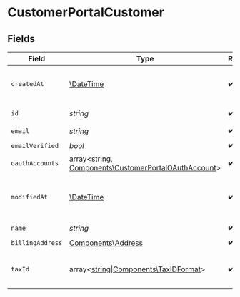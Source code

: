 # CustomerPortalCustomer


## Fields

| Field                                                                                                         | Type                                                                                                          | Required                                                                                                      | Description                                                                                                   | Example                                                                                                       |
| ------------------------------------------------------------------------------------------------------------- | ------------------------------------------------------------------------------------------------------------- | ------------------------------------------------------------------------------------------------------------- | ------------------------------------------------------------------------------------------------------------- | ------------------------------------------------------------------------------------------------------------- |
| `createdAt`                                                                                                   | [\DateTime](https://www.php.net/manual/en/class.datetime.php)                                                 | :heavy_check_mark:                                                                                            | Creation timestamp of the object.                                                                             |                                                                                                               |
| `id`                                                                                                          | *string*                                                                                                      | :heavy_check_mark:                                                                                            | The ID of the object.                                                                                         |                                                                                                               |
| `email`                                                                                                       | *string*                                                                                                      | :heavy_check_mark:                                                                                            | N/A                                                                                                           |                                                                                                               |
| `emailVerified`                                                                                               | *bool*                                                                                                        | :heavy_check_mark:                                                                                            | N/A                                                                                                           |                                                                                                               |
| `oauthAccounts`                                                                                               | array<string, [Components\CustomerPortalOAuthAccount](../../Models/Components/CustomerPortalOAuthAccount.md)> | :heavy_check_mark:                                                                                            | N/A                                                                                                           |                                                                                                               |
| `modifiedAt`                                                                                                  | [\DateTime](https://www.php.net/manual/en/class.datetime.php)                                                 | :heavy_check_mark:                                                                                            | Last modification timestamp of the object.                                                                    |                                                                                                               |
| `name`                                                                                                        | *string*                                                                                                      | :heavy_check_mark:                                                                                            | N/A                                                                                                           |                                                                                                               |
| `billingAddress`                                                                                              | [Components\Address](../../Models/Components/Address.md)                                                      | :heavy_check_mark:                                                                                            | N/A                                                                                                           |                                                                                                               |
| `taxId`                                                                                                       | array<[string\|Components\TaxIDFormat](../../Models/Components/CustomerPortalCustomerTaxId.md)>               | :heavy_check_mark:                                                                                            | N/A                                                                                                           | [<br/>"911144442",<br/>"us_ein"<br/>]                                                                         |